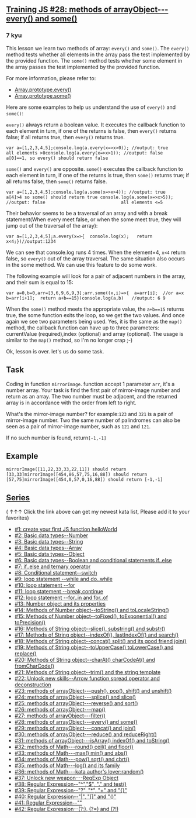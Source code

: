 <h2><a href=https://www.codewars.com/kata/57308546bd9f0987c2000d07/train/javascript target="_blank">Training JS #28: methods of arrayObject---every() and some()</a></h2><h3>7 kyu</h3><p>This lesson we learn two methods of array: <code>every()</code> and <code>some()</code>. The <code>every()</code> method tests whether all elements in the array pass the test implemented by the provided function. The <code>some()</code> method tests whether some element in the array passes the test implemented by the provided function.</p><p>For more information, please refer to: </p><ul><li><a href="https://developer.mozilla.org/en-US/docs/Web/JavaScript/Reference/Global_Objects/Array/every" data-turbolinks="false" target="_blank">Array.prototype.every()</a></li><li><a href="https://developer.mozilla.org/en-US/docs/Web/JavaScript/Reference/Global_Objects/Array/some" data-turbolinks="false" target="_blank">Array.prototype.some()</a></li></ul><p>Here are some examples to help us understand the use of <code>every()</code> and <code>some()</code>:</p><p><code>every()</code> always return a boolean value. It executes the callback function to each element in turn, if one of the returns is false, then <code>every()</code> returns false; if all returns true, then <code>every()</code> returns true.</p><pre><code class="language-javascript"><span class="cm-keyword">var</span> <span class="cm-def">a</span><span class="cm-operator">=</span>[<span class="cm-number">1</span>,<span class="cm-number">2</span>,<span class="cm-number">3</span>,<span class="cm-number">4</span>,<span class="cm-number">5</span>];<span class="cm-variable">console</span>.<span class="cm-property">log</span>(<span class="cm-variable">a</span>.<span class="cm-property">every</span>(<span class="cm-def">x</span><span class="cm-operator">=&gt;</span><span class="cm-variable-2">x</span><span class="cm-operator">&gt;</span><span class="cm-number">0</span>)); <span class="cm-comment">//output: true  </span>                              <span class="cm-variable">all</span> <span class="cm-variable">elements</span> <span class="cm-operator">&gt;</span><span class="cm-number">0</span><span class="cm-variable">console</span>.<span class="cm-property">log</span>(<span class="cm-variable">a</span>.<span class="cm-property">every</span>(<span class="cm-def">x</span><span class="cm-operator">=&gt;</span><span class="cm-variable-2">x</span><span class="cm-operator">&gt;</span><span class="cm-number">1</span>)); <span class="cm-comment">//output: false </span>                              <span class="cm-variable">a</span>[<span class="cm-number">0</span>]<span class="cm-operator">==</span><span class="cm-number">1</span>, <span class="cm-variable">so</span> <span class="cm-variable">every</span>() <span class="cm-variable">should</span> <span class="cm-keyword">return</span> <span class="cm-atom">false</span></code></pre><p><code>some()</code> and <code>every()</code> are opposite. <code>some()</code> executes the callback function to each element in turn, if one of the returns is true, then <code>some()</code> returns true; if all returns false, then <code>some()</code> returns false.</p><pre><code class="language-javascript"><span class="cm-keyword">var</span> <span class="cm-def">a</span><span class="cm-operator">=</span>[<span class="cm-number">1</span>,<span class="cm-number">2</span>,<span class="cm-number">3</span>,<span class="cm-number">4</span>,<span class="cm-number">5</span>];<span class="cm-variable">console</span>.<span class="cm-property">log</span>(<span class="cm-variable">a</span>.<span class="cm-property">some</span>(<span class="cm-def">x</span><span class="cm-operator">=&gt;</span><span class="cm-variable-2">x</span><span class="cm-operator">&gt;</span><span class="cm-number">4</span>)); <span class="cm-comment">//output: true</span>                             <span class="cm-variable">a</span>[<span class="cm-number">4</span>]<span class="cm-operator">&gt;</span><span class="cm-number">4</span> <span class="cm-variable">so</span> <span class="cm-variable">some</span>() <span class="cm-variable">should</span> <span class="cm-keyword">return</span> <span class="cm-atom">true</span> <span class="cm-variable">console</span>.<span class="cm-property">log</span>(<span class="cm-variable">a</span>.<span class="cm-property">some</span>(<span class="cm-def">x</span><span class="cm-operator">=&gt;</span><span class="cm-variable-2">x</span><span class="cm-operator">&gt;</span><span class="cm-number">5</span>)); <span class="cm-comment">//output: false</span>                             <span class="cm-variable">all</span> <span class="cm-variable">elements</span> <span class="cm-operator">&lt;=</span><span class="cm-number">5</span></code></pre><p>Their behavior seems to be a traversal of an array and with a break statement(When every meet false, or when the some meet true, they will jump out of the traversal of the array):</p><pre><code class="language-javascript"><span class="cm-keyword">var</span> <span class="cm-def">a</span><span class="cm-operator">=</span>[<span class="cm-number">1</span>,<span class="cm-number">2</span>,<span class="cm-number">3</span>,<span class="cm-number">4</span>,<span class="cm-number">5</span>];<span class="cm-variable">a</span>.<span class="cm-property">every</span>(<span class="cm-def">x</span><span class="cm-operator">=&gt;</span>{  <span class="cm-variable">console</span>.<span class="cm-property">log</span>(<span class="cm-variable-2">x</span>);   <span class="cm-keyword">return</span> <span class="cm-variable-2">x</span><span class="cm-operator">&lt;</span><span class="cm-number">4</span>;})<span class="cm-comment">//output:</span><span class="cm-number">1</span><span class="cm-number">2</span><span class="cm-number">3</span><span class="cm-number">4</span></code></pre><p>We can see that console.log runs 4 times. When the element=4, <code>x&lt;4</code> return false, so <code>every()</code> out of the array traversal. The same situation also occurs in the some method. We can use this feature to do some work.</p><p>The following example will look for a pair of adjacent numbers in the array, and their sum is equal to 15:</p><pre><code class="language-javascript"><span class="cm-keyword">var</span> <span class="cm-def">a</span><span class="cm-operator">=</span><span class="cm-number">0</span>,<span class="cm-def">b</span><span class="cm-operator">=</span><span class="cm-number">0</span>,<span class="cm-def">arr</span><span class="cm-operator">=</span>[<span class="cm-number">3</span>,<span class="cm-number">6</span>,<span class="cm-number">9</span>,<span class="cm-number">6</span>,<span class="cm-number">9</span>,<span class="cm-number">3</span>];<span class="cm-variable">arr</span>.<span class="cm-property">some</span>((<span class="cm-def">x</span>,<span class="cm-def">i</span>)<span class="cm-operator">=&gt;</span>{  <span class="cm-variable">a</span><span class="cm-operator">=</span><span class="cm-variable">arr</span>[<span class="cm-variable-2">i</span>];  <span class="cm-comment">//or a=x</span>  <span class="cm-variable">b</span><span class="cm-operator">=</span><span class="cm-variable">arr</span>[<span class="cm-variable-2">i</span><span class="cm-operator">+</span><span class="cm-number">1</span>];  <span class="cm-keyword">return</span> <span class="cm-variable">a</span><span class="cm-operator">+</span><span class="cm-variable">b</span><span class="cm-operator">==</span><span class="cm-number">15</span>})<span class="cm-variable">console</span>.<span class="cm-property">log</span>(<span class="cm-variable">a</span>,<span class="cm-variable">b</span>)   <span class="cm-comment">//output: 6 9</span></code></pre><p>When the <code>some()</code> method meets the appropriate value, the <code>a+b==15</code> returns true, the some function exits the loop, so we get the two values. And once again we see two parameters being used. Yes, it is the same as the <code>map()</code> method, the callback function can have up to three parameters: currentValue (required),index (optional) and array (optional). The usage is similar to the <code>map()</code> method, so I'm no longer crap ;-)</p><p>Ok, lesson is over. let's us do some task.</p><h2 id="task">Task</h2><p>Coding in function <code>mirrorImage</code>. function accept 1 parameter <code>arr</code>, it's a number array. Your task is find the first pair of mirror-image number and return as an array. The two number must be adjacent, and the returned array is in accordance with the order from left to right.</p><p>What's the mirror-image number? for example:<code>123</code> and <code>321</code> is a pair of mirror-image number. Two the same number of palindromes can also be seen as a pair of mirror-image number, such as <code>121</code> and <code>121</code>. </p><p>If no such number is found, return<code>[-1,-1]</code></p><h2 id="example">Example</h2><pre><code>mirrorImage([11,22,33,33,22,11]) should return [33,33]mirrorImage([454,86,57,75,16,88]) should return [57,75]mirrorImage([454,0,57,0,16,88]) should return [-1,-1]</code></pre><h2 id="series"><a href="http://github.com/myjinxin2015/Katas-list-of-Training-JS-series" data-turbolinks="false" target="_blank">Series</a></h2><p>( ↑↑↑ Click the link above can get my newest kata list, Please add it to your favorites)</p><ul><li><a href="http://www.codewars.com/kata/571ec274b1c8d4a61c0000c8" data-turbolinks="false" target="_blank">#1: create your first JS function helloWorld</a></li><li><a href="http://www.codewars.com/kata/571edd157e8954bab500032d" data-turbolinks="false" target="_blank">#2: Basic data types--Number</a></li><li><a href="http://www.codewars.com/kata/571edea4b625edcb51000d8e" data-turbolinks="false" target="_blank">#3:  Basic data types--String</a></li><li><a href="http://www.codewars.com/kata/571effabb625ed9b0600107a" data-turbolinks="false" target="_blank">#4:  Basic data types--Array</a></li><li><a href="http://www.codewars.com/kata/571f1eb77e8954a812000837" data-turbolinks="false" target="_blank">#5:  Basic data types--Object</a></li><li><a href="http://www.codewars.com/kata/571f832f07363d295d001ba8" data-turbolinks="false" target="_blank">#6:  Basic data types--Boolean and conditional statements if..else</a></li><li><a href="http://www.codewars.com/kata/57202aefe8d6c514300001fd" data-turbolinks="false" target="_blank">#7:  if..else and ternary operator</a></li><li><a href="http://www.codewars.com/kata/572059afc2f4612825000d8a" data-turbolinks="false" target="_blank">#8: Conditional statement--switch</a></li><li><a href="http://www.codewars.com/kata/57216d4bcdd71175d6000560" data-turbolinks="false" target="_blank">#9: loop statement --while and do..while</a></li><li><a href="http://www.codewars.com/kata/5721a78c283129e416000999" data-turbolinks="false" target="_blank">#10: loop statement --for</a></li><li><a href="http://www.codewars.com/kata/5721c189cdd71194c1000b9b" data-turbolinks="false" target="_blank">#11: loop statement --break,continue</a></li><li><a href="http://www.codewars.com/kata/5722b3f0bd5583cf44001000" data-turbolinks="false" target="_blank">#12: loop statement --for..in and for..of</a></li><li><a href="http://www.codewars.com/kata/5722fd3ab7162a3a4500031f" data-turbolinks="false" target="_blank">#13: Number object and  its properties</a></li><li><a href="http://www.codewars.com/kata/57238ceaef9008adc7000603" data-turbolinks="false" target="_blank">#14: Methods of Number object--toString() and toLocaleString()</a></li><li><a href="http://www.codewars.com/kata/57256064856584bc47000611" data-turbolinks="false" target="_blank">#15: Methods of Number object--toFixed(), toExponential() and toPrecision()</a></li><li><a href="http://www.codewars.com/kata/57274562c8dcebe77e001012" data-turbolinks="false" target="_blank">#16: Methods of String object--slice(), substring() and substr()</a></li><li><a href="http://www.codewars.com/kata/57277a31e5e51450a4000010" data-turbolinks="false" target="_blank">#17: Methods of String object--indexOf(), lastIndexOf() and search()</a></li><li><a href="http://www.codewars.com/kata/57280481e8118511f7000ffa" data-turbolinks="false" target="_blank">#18: Methods of String object--concat() split() and its good friend join()</a></li><li><a href="http://www.codewars.com/kata/5728203b7fc662a4c4000ef3" data-turbolinks="false" target="_blank">#19: Methods of String object--toUpperCase() toLowerCase() and replace()</a></li><li><a href="http://www.codewars.com/kata/57284d23e81185ae6200162a" data-turbolinks="false" target="_blank">#20: Methods of String object--charAt() charCodeAt() and fromCharCode()</a></li><li><a href="http://www.codewars.com/kata/5729b103dd8bac11a900119e" data-turbolinks="false" target="_blank">#21: Methods of String object--trim() and the string template</a></li><li><a href="http://www.codewars.com/kata/572ab0cfa3af384df7000ff8" data-turbolinks="false" target="_blank">#22: Unlock new skills--Arrow function,spread operator and deconstruction</a></li><li><a href="http://www.codewars.com/kata/572af273a3af3836660014a1" data-turbolinks="false" target="_blank">#23: methods of arrayObject---push(), pop(), shift() and unshift()</a></li><li><a href="http://www.codewars.com/kata/572cb264362806af46000793" data-turbolinks="false" target="_blank">#24: methods of arrayObject---splice() and slice()</a></li><li><a href="http://www.codewars.com/kata/572df796914b5ba27c000c90" data-turbolinks="false" target="_blank">#25: methods of arrayObject---reverse() and sort()</a></li><li><a href="http://www.codewars.com/kata/572fdeb4380bb703fc00002c" data-turbolinks="false" target="_blank">#26: methods of arrayObject---map()</a></li><li><a href="http://www.codewars.com/kata/573023c81add650b84000429" data-turbolinks="false" target="_blank">#27: methods of arrayObject---filter()</a></li><li><a href="http://www.codewars.com/kata/57308546bd9f0987c2000d07" data-turbolinks="false" target="_blank">#28: methods of arrayObject---every() and some()</a></li><li><a href="http://www.codewars.com/kata/5731861d05d14d6f50000626" data-turbolinks="false" target="_blank">#29: methods of arrayObject---concat() and join()</a></li><li><a href="http://www.codewars.com/kata/573156709a231dcec9000ee8" data-turbolinks="false" target="_blank">#30: methods of arrayObject---reduce() and reduceRight()</a></li><li><a href="http://www.codewars.com/kata/5732b0351eb838d03300101d" data-turbolinks="false" target="_blank">#31: methods of arrayObject---isArray() indexOf() and toString()</a></li><li><a href="http://www.codewars.com/kata/5732d3c9791aafb0e4001236" data-turbolinks="false" target="_blank">#32: methods of Math---round() ceil() and floor()</a></li><li><a href="http://www.codewars.com/kata/5733d6c2d780e20173000baa" data-turbolinks="false" target="_blank">#33: methods of Math---max() min() and abs()</a></li><li><a href="http://www.codewars.com/kata/5733f948d780e27df6000e33" data-turbolinks="false" target="_blank">#34: methods of Math---pow() sqrt() and cbrt()</a></li><li><a href="http://www.codewars.com/kata/57353de879ccaeb9f8000564" data-turbolinks="false" target="_blank">#35: methods of Math---log() and its family</a></li><li><a href="http://www.codewars.com/kata/5735956413c2054a680009ec" data-turbolinks="false" target="_blank">#36: methods of Math---kata author's lover:random()</a></li><li><a href="http://www.codewars.com/kata/5735e39313c205fe39001173" data-turbolinks="false" target="_blank">#37: Unlock new weapon---RegExp Object</a></li><li><a href="http://www.codewars.com/kata/573975d3ac3eec695b0013e0" data-turbolinks="false" target="_blank">#38: Regular Expression--"^","$", "." and test()</a></li><li><a href="http://www.codewars.com/kata/573bca07dffc1aa693000139" data-turbolinks="false" target="_blank">#39: Regular Expression--"?", "*", "+" and "{}"</a></li><li><a href="http://www.codewars.com/kata/573d11c48b97c0ad970002d4" data-turbolinks="false" target="_blank">#40: Regular Expression--"|", "[]" and "()"</a></li><li><a href="http://www.codewars.com/kata/573e6831e3201f6a9b000971" data-turbolinks="false" target="_blank">#41: Regular Expression--""</a></li><li><a href="http://www.codewars.com/kata/573fb9223f9793e485000453" data-turbolinks="false" target="_blank">#42: Regular Expression--(?:), (?=) and (?!)</a></li></ul>